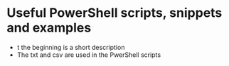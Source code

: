 # Useful PowerShell scripts, snippets and examples
- t the beginning is a short description
- The txt and csv are used in the PwerShell scripts 
